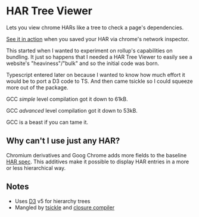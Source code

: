 # HAR Tree Viewer
Lets you view chrome HARs like a tree to check a page's dependencies.

[See it in action](https://devars.duckdns.org/har-tree-viewer/) when you saved your HAR via chrome's network inspector.

This started when I wanted to experiment on rollup's capabilities on bundling.  It just so happens that I needed a HAR Tree Viewer to easily see a website's "heaviness"/"bulk" and so the initial code was born.

Typescript entered later on because I wanted to know how much effort it would be to port a D3 code to TS.  And then came tsickle so I could squeeze more out of the package.  

GCC *simple* level compilation got it down to 61kB.

GCC *advanced* level compilation got it down to 53kB.

GCC is a beast if you can tame it.

## Why can't I use just any HAR?
Chromium derivatives and Goog Chrome adds more fields to the baseline [HAR spec](http://www.softwareishard.com/blog/har-12-spec/).  This additives make it possible to display HAR entries in a more or less hierarchical way. 

## Notes
* Uses [D3](https://github.com/d3/d3) v5 for hierarchy trees
* Mangled by [tsickle](https://github.com/angular/tsickle) and [closure compiler](https://github.com/google/closure-compiler)